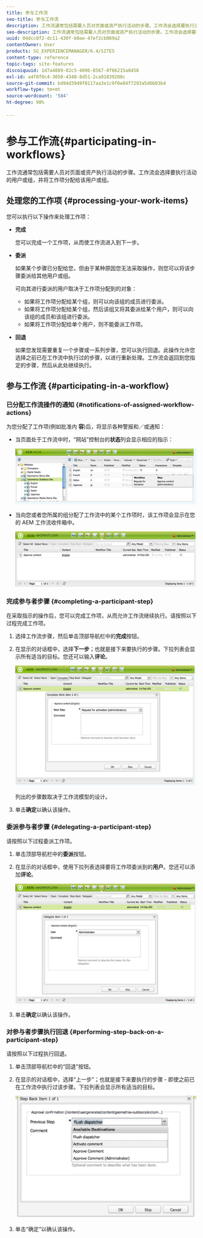 ```yaml
---
title: 参与工作流
seo-title: 参与工作流
description: 工作流通常包括需要人员对页面或资产执行活动的步骤。工作流会选择要执行活动的用户或组，并将工作项分配给该用户或组。
seo-description: 工作流通常包括需要人员对页面或资产执行活动的步骤。工作流会选择要执行活动的用户或组，并将工作项分配给该用户或组。
uuid: 04dcc8f2-dc11-430f-b0ae-47ef2cb069a2
contentOwner: User
products: SG_EXPERIENCEMANAGER/6.4/SITES
content-type: reference
topic-tags: site-features
discoiquuid: 1d7a4889-82c5-4096-8567-8f66215a8458
exl-id: a4f0f0c4-3050-4348-8d51-2ca91839208c
source-git-commit: bd94d3949f0117aa3e1c9f0e84f7293a5d6b03b4
workflow-type: tm+mt
source-wordcount: '584'
ht-degree: 98%

---
```


# 参与工作流{#participating-in-workflows}

工作流通常包括需要人员对页面或资产执行活动的步骤。工作流会选择要执行活动的用户或组，并将工作项分配给该用户或组。

## 处理您的工作项 {#processing-your-work-items}

您可以执行以下操作来处理工作项：

* **完成**

   您可以完成一个工作项，从而使工作流进入到下一步。

* **委派**

   如果某个步骤已分配给您，但由于某种原因您无法采取操作，则您可以将该步骤委派给其他用户或组。

   可向其进行委派的用户取决于工作项分配到的对象：

   * 如果将工作项分配给某个组，则可以向该组的成员进行委派。
   * 如果将工作项分配给某个组，然后该组又将其委派给某个用户，则可以向该组的成员和该组进行委派。
   * 如果将工作项分配给单个用户，则不能委派工作项。

* **回退**

   如果您发现需要重复一个步骤或一系列步骤，您可以执行回退。此操作允许您选择之前已在工作流中执行过的步骤，以进行重新处理。工作流会返回到您指定的步骤，然后从此处继续执行。

## 参与工作流  {#participating-in-a-workflow}

### 已分配工作流操作的通知 {#notifications-of-assigned-workflow-actions}

为您分配了工作项(例如批准内 **容**)后，将显示各种警报和／或通知：

* 当页面处于工作流中时，“网站”控制台的&#x200B;**状态**&#x200B;列会显示相应的指示：

   ![workflowstatus-1](assets/workflowstatus-1.png)

* 当向您或者您所属的组分配了工作流中的某个工作项时，该工作项会显示在您的 AEM 工作流收件箱中。

   ![workflowinbox](assets/workflowinbox.png)

### 完成参与者步骤 {#completing-a-participant-step}

在采取指示的操作后，您可以完成工作项，从而允许工作流继续执行。请按照以下过程完成工作项。

1. 选择工作流步骤，然后单击顶部导航栏中的&#x200B;**完成**&#x200B;按钮。
1. 在显示的对话框中，选择&#x200B;**下一步**；也就是接下来要执行的步骤。下拉列表会显示所有适当的目标。您还可以输入&#x200B;**评论**。

   ![工作流完成](assets/workflowcomplete.png)

   列出的步骤数取决于工作流模型的设计。

1. 单击&#x200B;**确定**&#x200B;以确认该操作。

### 委派参与者步骤  {#delegating-a-participant-step}

请按照以下过程委派工作项。

1. 单击顶部导航栏中的&#x200B;**委派**&#x200B;按钮。
1. 在显示的对话框中，使用下拉列表选择要将工作项委派到的&#x200B;**用户**。您还可以添加&#x200B;**评论**。

   ![workflowdelegate](assets/workflowdelegate.png)

1. 单击&#x200B;**确定**&#x200B;以确认该操作。

### 对参与者步骤执行回退  {#performing-step-back-on-a-participant-step}

请按照以下过程执行回退。

1. 单击顶部导航栏中的“回退”按钮。
1. 在显示的对话框中，选择“上一步”；也就是接下来要执行的步骤 - 即使之前已在工作流中执行过该步骤。下拉列表会显示所有适当的目标。

   ![screen_shot_2018-08-10at155325](assets/screen_shot_2018-08-10at155325.jpg)

1. 单击“确定”以确认该操作。
